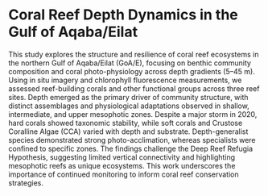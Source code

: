 # Coral Reef Depth Dynamics in the Gulf of Aqaba/Eilat

This study explores the structure and resilience of coral reef ecosystems in the northern Gulf of Aqaba/Eilat (GoA/E), focusing on benthic community composition and coral photo-physiology across depth gradients (5–45 m). Using in situ imagery and chlorophyll fluorescence measurements, we assessed reef-building corals and other functional groups across three reef sites. Depth emerged as the primary driver of community structure, with distinct assemblages and physiological adaptations observed in shallow, intermediate, and upper mesophotic zones. Despite a major storm in 2020, hard corals showed taxonomic stability, while soft corals and Crustose Coralline Algae (CCA) varied with depth and substrate. Depth-generalist species demonstrated strong photo-acclimation, whereas specialists were confined to specific zones. The findings challenge the Deep Reef Refugia Hypothesis, suggesting limited vertical connectivity and highlighting mesophotic reefs as unique ecosystems. This work underscores the importance of continued monitoring to inform coral reef conservation strategies.

